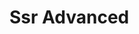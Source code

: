 # Ssr Advanced

<demo vue="./ssr-advanced.vue"
 :vueFiles="['./ssr-advanced.vue', './components/button.tsx', './components/button.style.ts','./components/spin.tsx', './components/theme.tsx']"/>
